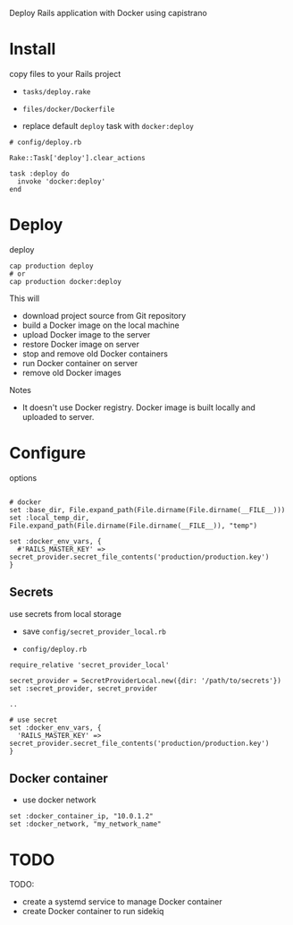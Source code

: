 Deploy Rails application with Docker using capistrano

# Install

copy files to your Rails project
* `tasks/deploy.rake`
* `files/docker/Dockerfile`


* replace default `deploy` task with `docker:deploy`

```
# config/deploy.rb

Rake::Task['deploy'].clear_actions

task :deploy do
  invoke 'docker:deploy'
end

```


# Deploy


deploy

```
cap production deploy
# or
cap production docker:deploy
```

This will
* download project source from Git repository
* build a Docker image on the local machine
* upload Docker image to the server
* restore Docker image on server
* stop and remove old Docker containers
* run Docker container on server
* remove old Docker images



Notes
* It doesn't use Docker registry. Docker image is built locally and uploaded to server.



# Configure


options

```

# docker
set :base_dir, File.expand_path(File.dirname(File.dirname(__FILE__)))
set :local_temp_dir, File.expand_path(File.dirname(File.dirname(__FILE__)), "temp")

set :docker_env_vars, {
  #'RAILS_MASTER_KEY' => secret_provider.secret_file_contents('production/production.key')
}

```

## Secrets

use secrets from local storage

* save `config/secret_provider_local.rb`

* `config/deploy.rb`
```
require_relative 'secret_provider_local'

secret_provider = SecretProviderLocal.new({dir: '/path/to/secrets'})
set :secret_provider, secret_provider 

..

# use secret
set :docker_env_vars, {
  'RAILS_MASTER_KEY' => secret_provider.secret_file_contents('production/production.key')
}

```


## Docker container

* use docker network

```
set :docker_container_ip, "10.0.1.2"
set :docker_network, "my_network_name"
```


# TODO

TODO:
* create a systemd service to manage Docker container
* create Docker container to run sidekiq
